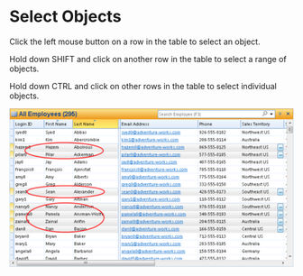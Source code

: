 # Select Objects

Click the left mouse button on a row in the table to select an object.

Hold down SHIFT and click on another row in the table to select a range of objects.

Hold down CTRL and click on other rows in the table to select individual objects.

![ID3877F57599D14D2D.ID56DB2655EEF1408F.png](media/ID3877F57599D14D2D.ID56DB2655EEF1408F.png)